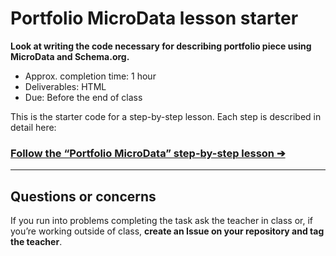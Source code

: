 # Portfolio MicroData lesson starter

**Look at writing the code necessary for describing portfolio piece using MicroData and Schema.org.**

- Approx. completion time: 1 hour
- Deliverables: HTML
- Due: Before the end of class

This is the starter code for a step-by-step lesson. Each step is described in detail here:

### [**Follow the “Portfolio MicroData” step-by-step lesson ➔**](https://learn-the-web.algonquindesign.ca/courses/web-dev-5/portfolio-micordata/)

---

## Questions or concerns

If you run into problems completing the task ask the teacher in class or, if you’re working outside of class, **create an Issue on your repository and tag the teacher**.
